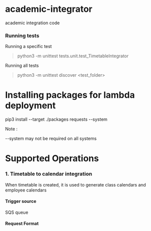 academic-integrator
===================

academic integration code

### Running tests

Running a specific test

> python3 -m unittest tests.unit.test_TimetableIntegrator

Running all tests

> python3 -m unittest discover <test_folder>

Installing packages for lambda deployment
=============================================

pip3 install --target ./packages requests --system

Note :

--system may not be required on all systems


Supported Operations
======================

### 1. Timetable to calendar integration

When timetable is created, it is used to generate class calendars and employee calendars

#### Trigger source

SQS queue

#### Request Format

```

```

